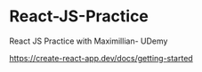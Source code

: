# React-JS-Practice
React JS Practice with Maximillian- UDemy

https://create-react-app.dev/docs/getting-started

